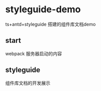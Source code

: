 # styleguide-demo
 ts+antd+styleguide 搭建的组件库文档demo

## start
webpack 服务器启动的内容

## styleguide
组件库文档的开发展示